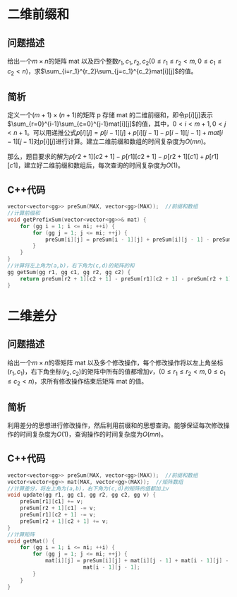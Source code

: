 # 二维前缀和

## 问题描述

给出一个$m\times n$的矩阵 mat 以及四个整数$r_1,c_1,r_2,c_2(0\le r_1 \le r_2 <m,0\le c_1 \le c_2 <n)$，求$\sum_{i=r_1}^{r_2}\sum_{j=c_1}^{c_2}mat[i][j]$的值。

## 简析

定义一个$(m+1)\times (n+1)$的矩阵 p 存储 mat 的二维前缀和，即令$p[i][j]$表示$\sum_{r=0}^{i-1}\sum_{c=0}^{j-1}mat[i][j]$的值，其中，$0<i<m+1,0<j<n+1$。可以用递推公式$p[i][j] = p[i - 1][j] + p[i][j - 1] - p[i - 1][j - 1] + mat[i - 1][j - 1]$对$p[i][j]$进行计算。建立二维前缀和数组的时间复杂度为$O(mn)$。

那么，题目要求的解为$p[r2+1][c2+1]-p[r1][c2+1]-p[r2+1][c1]+p[r1][c1]$，建立好二维前缀和数组后，每次查询的时间复杂度为$O(1)$。

## C++代码

```cpp
vector<vector<gg>> preSum(MAX, vector<gg>(MAX));  //前缀和数组
//计算前缀和
void getPrefixSum(vector<vector<gg>>& mat) {
    for (gg i = 1; i <= ni; ++i) {
        for (gg j = 1; j <= mi; ++j) {
            preSum[i][j] = preSum[i - 1][j] + preSum[i][j - 1] - preSum[i - 1][j - 1] + mat[i - 1][j - 1];
        }
    }
}
//计算将左上角为(a,b)，右下角为(c,d)的矩阵的和
gg getSum(gg r1, gg c1, gg r2, gg c2) {
    return preSum[r2 + 1][c2 + 1] - preSum[r1][c2 + 1] - preSum[r2 + 1][c1] + preSum[r1][c1];
}
```

# 二维差分

## 问题描述

给出一个$m\times n$的零矩阵 mat 以及多个修改操作，每个修改操作将以左上角坐标$(r_1,c_1)$，右下角坐标$(r_2,c_2)$的矩阵中所有的值都增加$v$，$(0\le r_1 \le r_2 <m,0\le c_1 \le c_2 <n)$，求所有修改操作结束后矩阵 mat 的值。

## 简析

利用差分的思想进行修改操作，然后利用前缀和的思想查询。能够保证每次修改操作的时间复杂度为$O(1)$，查询操作的时间复杂度为$O(mn)$。

## C++代码

```cpp
vector<vector<gg>> preSum(MAX, vector<gg>(MAX));  //前缀和数组
vector<vector<gg>> mat(MAX, vector<gg>(MAX));  //矩阵数组
//计算差分，将左上角为(a,b)，右下角为(c,d)的矩阵的值都加上v
void update(gg r1, gg c1, gg r2, gg c2, gg v) {
    preSum[r1][c1] += v;
    preSum[r2 + 1][c1] -= v;
    preSum[r1][c2 + 1] -= v;
    preSum[r2 + 1][c2 + 1] += v;
}
//计算矩阵
void getMat() {
    for (gg i = 1; i <= ni; ++i) {
        for (gg j = 1; j <= mi; ++j) {
            mat[i][j] = preSum[i][j] + mat[i][j - 1] + mat[i - 1][j] -
                        mat[i - 1][j - 1];
        }
    }
}
```